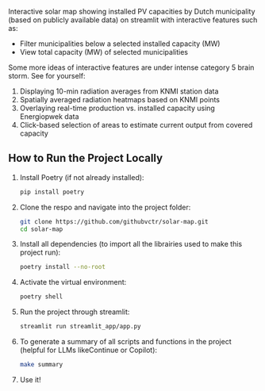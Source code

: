 Interactive solar map showing installed PV capacities by Dutch municipality (based on publicly available data) on streamlit with interactive features such as:
- Filter municipalities below a selected installed capacity (MW)
- View total capacity (MW) of selected municipalities


Some more ideas of interactive features are under intense category 5 brain storm. See for yourself: 
1. Displaying 10-min radiation averages from KNMI station data  
2. Spatially averaged radiation heatmaps based on KNMI points  
3. Overlaying real-time production vs. installed capacity using Energiopwek data  
4. Click-based selection of areas to estimate current output from covered capacity


## How to Run the Project Locally

1. Install Poetry (if not already installed):
   ```bash
   pip install poetry
2. Clone the respo and navigate into the project folder:
    ```bash
    git clone https://github.com/githubvctr/solar-map.git
    cd solar-map
3. Install all dependencies (to import all the librairies used to make this project run):
    ```bash
    poetry install --no-root
4. Activate the virtual environment:
    ```bash
    poetry shell
5. Run the project through streamlit:
    ```bash
    streamlit run streamlit_app/app.py
7. To generate a summary of all scripts and functions in the project (helpful for LLMs likeContinue or Copilot):
    ```bash
    make summary
7. Use it!
